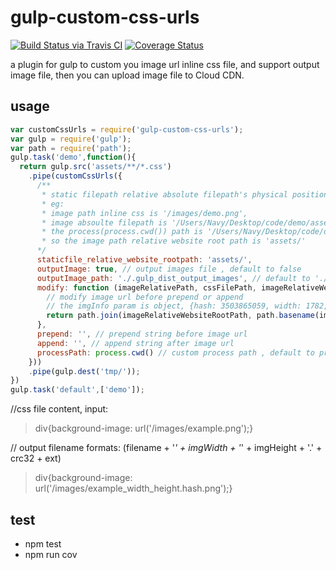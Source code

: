 # gulp-custom-css-urls

[![Build Status via Travis CI](https://travis-ci.org/navyxie/gulp-custom-css-urls.svg?branch=master)](https://travis-ci.org/navyxie/gulp-custom-css-urls) [![Coverage Status](https://coveralls.io/repos/github/navyxie/gulp-custom-css-urls/badge.svg?branch=master)](https://coveralls.io/github/navyxie/gulp-custom-css-urls?branch=master)

a plugin for gulp to custom you image url inline css file, and support output image file, then you can upload image file to Cloud CDN.

## usage

```js
var customCssUrls = require('gulp-custom-css-urls');
var gulp = require('gulp');
var path = require('path');
gulp.task('demo',function(){
  return gulp.src('assets/**/*.css')
    .pipe(customCssUrls({
      /** 
       * static filepath relative absolute filepath's physical position. 
       * eg: 
       * image path inline css is '/images/demo.png', 
       * image absoulte filepath is '/Users/Navy/Desktop/code/demo/assets/images/demo.png', 
       * the process(process.cwd()) path is '/Users/Navy/Desktop/code/demo', 
       * so the image path relative website root path is 'assets/'
      */
      staticfile_relative_website_rootpath: 'assets/', 
      outputImage: true, // output images file , default to false
      outputImage_path: './.gulp_dist_output_images', // default to './.gulp_dist_output_images'
      modify: function (imageRelativePath, cssFilePath, imageRelativeWebsiteRootPath, imgInfo) {
        // modify image url before prepend or append
        // the imgInfo param is object, {hash: 3503865059, width: 1782, height: 530, orgin_filename: 'custom.png'}
        return path.join(imageRelativeWebsiteRootPath, path.basename(imageRelativePath)); //let the relative path become an absolute path
      },
      prepend: '', // prepend string before image url
      append: '', // append string after image url
      processPath: process.cwd() // custom process path , default to process.cwd()
    }))
    .pipe(gulp.dest('tmp/'));
})
gulp.task('default',['demo']);
```

//css file content, input:
> div{background-image: url('/images/example.png');}

// output filename formats: (filename + '_' + imgWidth + '_' + imgHeight + '.' + crc32 + ext)
> div{background-image: url('/images/example_width_height.hash.png');}


## test

- npm test
- npm run cov
